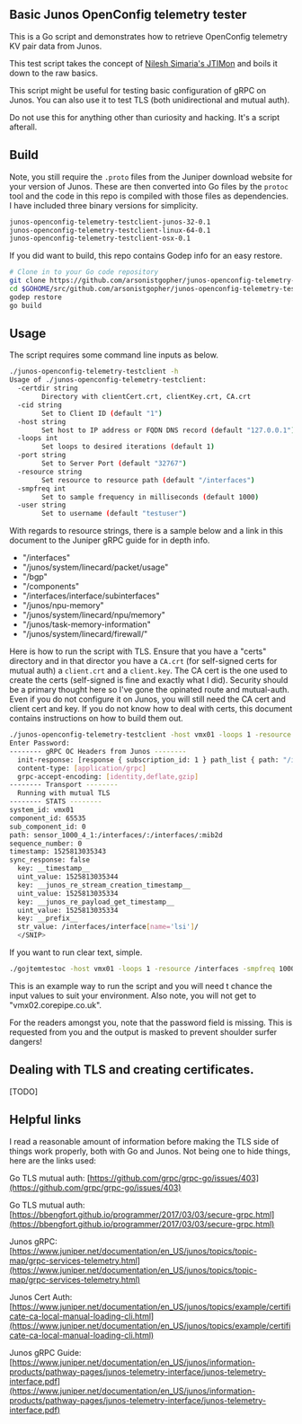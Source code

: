 ## Basic Junos OpenConfig telemetry tester

This is a Go script and demonstrates how to retrieve OpenConfig telemetry KV pair data from Junos.

This test script takes the concept of [Nilesh Simaria's JTIMon](https://github.com/nileshsimaria/jtimon) and boils it down to the raw basics. 

This script might be useful for testing basic configuration of gRPC on Junos. You can also use it to test TLS (both unidirectional and mutual auth).

Do not use this for anything other than curiosity and hacking. It's a script afterall.

## Build

Note, you still require the `.proto` files from the Juniper download website for your version of Junos. These are then converted into Go files by the `protoc` tool and the code in this repo is compiled with those files as dependencies. I have included three binary versions for simplicity.

```bash
junos-openconfig-telemetry-testclient-junos-32-0.1
junos-openconfig-telemetry-testclient-linux-64-0.1
junos-openconfig-telemetry-testclient-osx-0.1
```

If you did want to build, this repo contains Godep info for an easy restore.

```bash
# Clone in to your Go code repository
git clone https://github.com/arsonistgopher/junos-openconfig-telemetry-testclient.git
cd $GOHOME/src/github.com/arsonistgopher/junos-openconfig-telemetry-testclient
godep restore
go build
```

## Usage

The script requires some command line inputs as below.

```bash
./junos-openconfig-telemetry-testclient -h
Usage of ./junos-openconfig-telemetry-testclient:
  -certdir string
    	Directory with clientCert.crt, clientKey.crt, CA.crt
  -cid string
    	Set to Client ID (default "1")
  -host string
    	Set host to IP address or FQDN DNS record (default "127.0.0.1")
  -loops int
    	Set loops to desired iterations (default 1)
  -port string
    	Set to Server Port (default "32767")
  -resource string
    	Set resource to resource path (default "/interfaces")
  -smpfreq int
    	Set to sample frequency in milliseconds (default 1000)
  -user string
    	Set to username (default "testuser")
```

With regards to resource strings, there is a sample below and a link in this document to the Juniper gRPC guide for in depth info.

* "/interfaces"
* "/junos/system/linecard/packet/usage"
* "/bgp"
* "/components"
* "/interfaces/interface/subinterfaces"
* "/junos/npu-memory"
* "/junos/system/linecard/npu/memory"
* "/junos/task-memory-information"
* "/junos/system/linecard/firewall/"

Here is how to run the script with TLS. Ensure that you have a "certs" directory and in that director you have a `CA.crt` (for self-signed certs for mutual auth) a `client.crt` and a `client.key`.
The CA cert is the one used to create the certs (self-signed is fine and exactly what I did). Security should be a primary thought here so I've gone the opinated route and mutual-auth. Even if you do not configure it on Junos, you will still need the CA cert and client cert and key. If you do not know how to deal with certs, this document contains instructions on how to build them out.

```bash
./junos-openconfig-telemetry-testclient -host vmx01 -loops 1 -resource /interfaces -smpfreq 1000 -user jet -certdir certs
Enter Password:
-------- gRPC OC Headers from Junos --------
  init-response: [response { subscription_id: 1 } path_list { path: "/interfaces/" sample_frequency: 1000 } ]
  content-type: [application/grpc]
  grpc-accept-encoding: [identity,deflate,gzip]
-------- Transport --------
  Running with mutual TLS
-------- STATS --------
system_id: vmx01
component_id: 65535
sub_component_id: 0
path: sensor_1000_4_1:/interfaces/:/interfaces/:mib2d
sequence_number: 0
timestamp: 1525813035343
sync_response: false
  key: __timestamp__
  uint_value: 1525813035344
  key: __junos_re_stream_creation_timestamp__
  uint_value: 1525813035334
  key: __junos_re_payload_get_timestamp__
  uint_value: 1525813035334
  key: __prefix__
  str_value: /interfaces/interface[name='lsi']/
  </SNIP>
```

If you want to run clear text, simple.

```bash
./gojtemtestoc -host vmx01 -loops 1 -resource /interfaces -smpfreq 1000 -user jet
```

This is an example way to run the script and you will need t chance the input values to suit your environment. Also note, you will not get to "vmx02.corepipe.co.uk".

For the readers amongst you, note that the password field is missing. This is requested from you and the output is masked to prevent shoulder surfer dangers!

## Dealing with TLS and creating certificates.

[TODO]

## Helpful links

I read a reasonable amount of information before making the TLS side of things work properly, both with Go and Junos. Not being one to hide things, here are the links used:

Go TLS mutual auth: [https://github.com/grpc/grpc-go/issues/403](https://github.com/grpc/grpc-go/issues/403)

Go TLS mutual auth: [https://bbengfort.github.io/programmer/2017/03/03/secure-grpc.html](https://bbengfort.github.io/programmer/2017/03/03/secure-grpc.html)

Junos gRPC: [https://www.juniper.net/documentation/en_US/junos/topics/topic-map/grpc-services-telemetry.html](https://www.juniper.net/documentation/en_US/junos/topics/topic-map/grpc-services-telemetry.html)

Junos Cert Auth: [https://www.juniper.net/documentation/en_US/junos/topics/example/certificate-ca-local-manual-loading-cli.html](https://www.juniper.net/documentation/en_US/junos/topics/example/certificate-ca-local-manual-loading-cli.html)

Junos gRPC Guide: [https://www.juniper.net/documentation/en_US/junos/information-products/pathway-pages/junos-telemetry-interface/junos-telemetry-interface.pdf](https://www.juniper.net/documentation/en_US/junos/information-products/pathway-pages/junos-telemetry-interface/junos-telemetry-interface.pdf)

